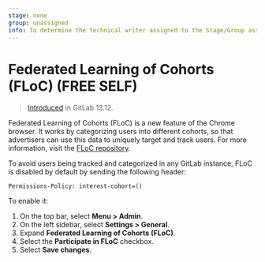 ```yaml
---
stage: none
group: unassigned
info: To determine the technical writer assigned to the Stage/Group associated with this page, see https://about.gitlab.com/handbook/engineering/ux/technical-writing/#assignments
---
```


# Federated Learning of Cohorts (FLoC) **(FREE SELF)**

> [Introduced](https://gitlab.com/gitlab-org/gitlab/-/merge_requests/60933) in GitLab 13.12.

Federated Learning of Cohorts (FLoC) is a new feature of the Chrome browser.
It works by categorizing users into different cohorts, so that
advertisers can use this data to uniquely target and track users. For more
information, visit the [FLoC repository](https://github.com/WICG/floc).

To avoid users being tracked and categorized in any GitLab instance, FLoC is
disabled by default by sending the following header:

```plaintext
Permissions-Policy: interest-cohort=()
```

To enable it:

1. On the top bar, select **Menu > Admin**.
1. On the left sidebar, select **Settings > General**.
1. Expand **Federated Learning of Cohorts (FLoC)**.
1. Select the **Participate in FLoC** checkbox.
1. Select **Save changes**.

<!-- ## Troubleshooting

Include any troubleshooting steps that you can foresee. If you know beforehand what issues
one might have when setting this up, or when something is changed, or on upgrading, it's
important to describe those, too. Think of things that may go wrong and include them here.
This is important to minimize requests for support, and to avoid doc comments with
questions that you know someone might ask.

Each scenario can be a third-level heading, e.g. `### Getting error message X`.
If you have none to add when creating a doc, leave this section in place
but commented out to help encourage others to add to it in the future. -->
